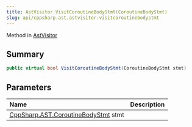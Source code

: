 ```yaml
---
title: AstVisitor.VisitCoroutineBodyStmt(CoroutineBodyStmt)
slug: api/cppsharp.ast.astvisitor.visitcoroutinebodystmt
---
```

Method in [AstVisitor](/api/cppsharp/ast/astvisitor)

## Summary



```csharp
public virtual bool VisitCoroutineBodyStmt(CoroutineBodyStmt stmt)
```

## Parameters

|Name|Description|
|:---|:---|
|[CppSharp.AST.CoroutineBodyStmt](/api/cppsharp/ast/coroutinebodystmt) stmt||

